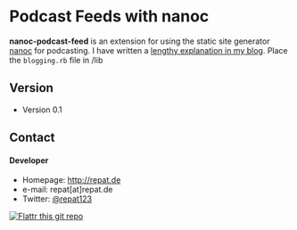 Podcast Feeds with nanoc
======
**nanoc-podcast-feed** is an extension for using the static site generator [nanoc](http://nanoc.ws) for podcasting. I have written a [lengthy explanation in my blog](http://repat.de/2015/03/using-nanoc-for-podcast-feeds/). Place the `blogging.rb` file in /lib

## Version 
* Version 0.1

## Contact
#### Developer
* Homepage: http://repat.de
* e-mail: repat[at]repat.de
* Twitter: [@repat123](https://twitter.com/repat123 "repat on twitter")

[![Flattr this git repo](http://api.flattr.com/button/flattr-badge-large.png)](https://flattr.com/submit/auto?user_id=repat&url=https://github.com/repat/nanoc-podcast-feed&title=nanoc-podcast-feed&language=&tags=github&category=software) 

